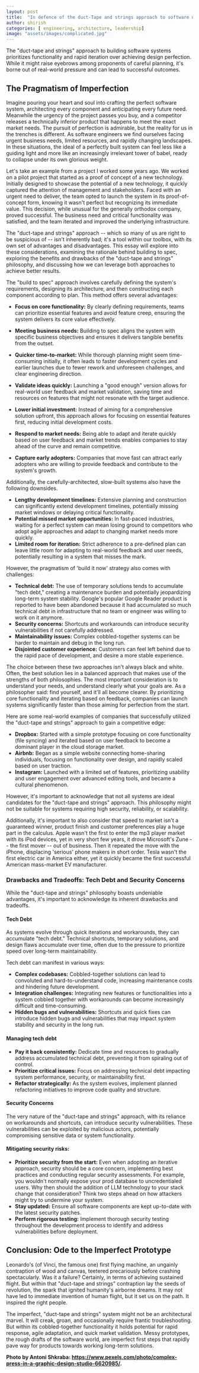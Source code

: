 ```yaml
---
layout: post
title:  "In defence of the duct-Tape and strings approach to software development"
author: shirish
categories: [ engineering, architecture, leadership]
image: "assets/images/complicated.jpg"
---
```

The "duct-tape and strings" approach to building software systems prioritizes functionality and rapid iteration over achieving design perfection. While it might raise eyebrows among proponents of careful planning, it's borne out of real-world pressure and can lead to successful outcomes.

## The Pragmatism of Imperfection
Imagine pouring your heart and soul into crafting the perfect software system, architecting every component and anticipating every future need. Meanwhile the urgency of the project passes you buy, and a competitor releases a technically inferior product that happens to meet the exact market needs. The pursuit of perfection is admirable, but the reality for us in the trenches is different. As software engineers we find ourselves facing urgent business needs, limited resources, and rapidly changing landscapes. In these situations, the ideal of a perfectly built system can feel less like a guiding light and more like an increasingly irrelevant tower of babel, ready to collapse under its own glorious weight.

Let's take an example from a project I worked some years ago. We worked on a pilot project that started as a proof of concept of a new technology. Initially designed to showcase the potential of a new technology, it quickly captured the attention of management and stakeholders. Faced with an urgent need to deliver, the team opted to launch the system in its proof-of-concept form, knowing it wasn't perfect but recognizing its immediate value. This decision, while unusual for the generally orthodox company, proved successful. The business need and critical functionality was satisfied, and the team iterated and improved the underlying infrastructure.

The "duct-tape and strings" approach -- which so many of us are right to be suspicious of -- isn't inherently bad; it's a tool within our toolbox, with its own set of advantages and disadvantages. This essay will explore into these considerations, examining the rationale behind building to spec, exploring the benefits and drawbacks of the "duct-tape and strings" philosophy, and discussing how we can leverage both approaches to achieve better results.

The "build to spec" approach involves carefully defining the system's requirements, designing its architecture, and then constructing each component according to plan. This method offers several advantages:

* **Focus on core functionality:** By clearly defining requirements, teams can prioritize essential features and avoid feature creep, ensuring the system delivers its core value effectively.
* **Meeting business needs:** Building to spec aligns the system with specific business objectives and ensures it delivers tangible benefits from the outset.
* **Quicker time-to-market:** While thorough planning might seem time-consuming initially, it often leads to faster development cycles and earlier launches due to fewer rework and unforeseen challenges, and clear engineering direction.
* **Validate ideas quickly:** Launching a "good enough" version allows for real-world user feedback and market validation, saving time and resources on features that might not resonate with the target audience.

* **Lower initial investment:** Instead of aiming for a comprehensive solution upfront, this approach allows for focusing on essential features first, reducing initial development costs.
* **Respond to market needs:** Being able to adapt and iterate quickly based on user feedback and market trends enables companies to stay ahead of the curve and remain competitive.
* **Capture early adopters:** Companies that move fast can attract early adopters who are willing to provide feedback and contribute to the system's growth.

Additionally, the carefully-architected, slow-built systems also have the following downsides.

* **Lengthy development timelines:** Extensive planning and construction can significantly extend development timelines, potentially missing market windows or delaying critical functionality.
* **Potential missed market opportunities:** In fast-paced industries, waiting for a perfect system can mean losing ground to competitors who adopt agile approaches and adapt to changing market needs more quickly.
* **Limited room for iteration:** Strict adherence to a pre-defined plan can leave little room for adapting to real-world feedback and user needs, potentially resulting in a system that misses the mark.

However, the pragmatism of 'build it now' strategy also comes with challenges:

* **Technical debt:** The use of temporary solutions tends to accumulate "tech debt," creating a maintenance burden and potentially jeopardizing long-term system stability. Google's popular Google Reader product is reported to have been abandoned because it had accumulated so much technical debt in infrastructure that no team or engineer was willing to work on it anymore.
* **Security concerns:** Shortcuts and workarounds can introduce security vulnerabilities if not carefully addressed.
* **Maintainability issues:** Complex cobbled-together systems can be harder to maintain and debug in the long run.
* **Disjointed customer experience:** Customers can feel left behind due to the rapid pace of development, and desire a more stable experience.

The choice between these two approaches isn't always black and white. Often, the best solution lies in a balanced approach that makes use of the strengths of both philosophies. The most important consideration is to understand your needs, and understand clearly what your goals are. As a philosopher said: find yourself, and it'll all become clearer. By prioritizing core functionality and iterating based on feedback, companies can launch systems significantly faster than those aiming for perfection from the start.

Here are some real-world examples of companies that successfully utilized the "duct-tape and strings" approach to gain a competitive edge:

* **Dropbox:** Started with a simple prototype focusing on core functionality (file syncing) and iterated based on user feedback to become a dominant player in the cloud storage market.
* **Airbnb:** Began as a simple website connecting home-sharing individuals, focusing on functionality over design, and rapidly scaled based on user traction.
* **Instagram:** Launched with a limited set of features, prioritizing usability and user engagement over advanced editing tools, and became a cultural phenomenon.

However, it's important to acknowledge that not all systems are ideal candidates for the "duct-tape and strings" approach. This philosophy might not be suitable for systems requiring high security, reliability, or scalability.

Additionally, it's important to also consider that speed to market isn't a guaranteed winner, product finish and customer preferences play a huge part in the calculus. Apple wasn't the first to enter the mp3 player market with its iPod devices, yet in very short few years, it drove Microsoft's Zune -- the first mover -- out of business. Then it repeated the move with the iPhone, displacing 'serious' phone makers in short order. Tesla wasn't the first electric car in America either, yet it quickly became the first successful American mass-market EV manufacturer.

### Drawbacks and Tradeoffs: Tech Debt and Security Concerns

While the "duct-tape and strings" philosophy boasts undeniable advantages, it's important to acknowledge its inherent drawbacks and tradeoffs.

#### Tech Debt
As systems evolve through quick iterations and workarounds, they can accumulate "tech debt." Technical shortcuts, temporary solutions, and design flaws accumulate over time, often due to the pressure to prioritize speed over long-term maintainability.

Tech debt can manifest in various ways:

* **Complex codebases:** Cobbled-together solutions can lead to convoluted and hard-to-understand code, increasing maintenance costs and hindering future development.
* **Integration challenges:** Integrating new features or functionalities into a system cobbled together with workarounds can become increasingly difficult and time-consuming.
* **Hidden bugs and vulnerabilities:** Shortcuts and quick fixes can introduce hidden bugs and vulnerabilities that may impact system stability and security in the long run.

#### Managing tech debt

* **Pay it back consistently:** Dedicate time and resources to gradually address accumulated technical debt, preventing it from spiraling out of control.
* **Prioritize critical issues:** Focus on addressing technical debt impacting system performance, security, or maintainability first.
* **Refactor strategically:** As the system evolves, implement planned refactoring initiatives to improve code quality and structure.

#### Security Concerns
The very nature of the "duct-tape and strings" approach, with its reliance on workarounds and shortcuts, can introduce security vulnerabilities. These vulnerabilities can be exploited by malicious actors, potentially compromising sensitive data or system functionality.

#### Mitigating security risks:

* **Prioritize security from the start:** Even when adopting an iterative approach, security should be a core concern, implementing best practices and conducting regular security assessments. For example, you wouldn't normally expose your prod database to uncredentialed users. Why then should the addition of LLM technology to your stack change that consideration? Think two steps ahead on how attackers might try to undermine your system.
* **Stay updated:** Ensure all software components are kept up-to-date with the latest security patches.
* **Perform rigorous testing:** Implement thorough security testing throughout the development process to identify and address vulnerabilities before deployment.

## Conclusion: Ode to the Imperfect Prototype

Leonardo's (of Vinci, the famous one) first flying machine, an ungainly contraption of wood and canvas, teetered precariously before crashing spectacularly. Was it a failure? Certainly, in terms of achieving sustained flight. But within that "duct-tape and strings" contraption lay the seeds of revolution, the spark that ignited humanity's airborne dreams. It may not have led to immediate invention of human flight, but it set us on the path. It inspired the right people.

The imperfect, "duct-tape and strings" system might not be an architectural marvel. It will creak, groan, and occasionally require frantic troubleshooting. But within its cobbled-together functionality it holds potential for rapid response, agile adaptation, and quick market validation. Messy prototypes, the rough drafts of the software world, are imperfect first steps that rapidly pave way for products towards working long-term solutions.

__Photo by Antoni Shkraba: https://www.pexels.com/photo/complex-press-in-a-graphic-design-studio-6620985/.__